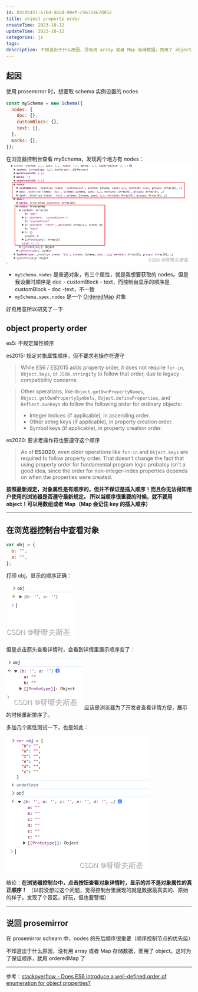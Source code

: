 ```yaml
---
id: 02cdb421-676d-4b2d-90ef-c5671a67d052
title: object property order
createTime: 2023-10-12
updateTime: 2023-10-12
categories: js
tags: 
description: 不知道出于什么原因，没有用 array 或者 Map 存储数据，而用了 object。（以前没想过这个问题，觉得控制台里展现的就是数据最真实的、原始的样子。发现了个盲区，好玩，但也要警惕）在 prosemirror scheam 中，nodes 的先后顺序很重要（顺序控制节点的优先级）使用 prosemirror 时，想要取 schema 实例设置的 nodes。应该是浏览器为了开发者查看详情方便，展示的时候重新排序了。es2015
---
```


## 起因

使用 prosemirror 时，想要取 schema 实例设置的 nodes

```js
const mySchema = new Schema({
  nodes: {
    doc: {},
    customBlock: {},
    text: {},
  },
  marks: {},
});
```

在浏览器控制台查看 mySchema，发现两个地方有 nodes：
![](..\post-assets\bd78502f-7f6c-4fe4-b268-cd0f8ae6899b.png)

- `mySchema.nodes` 是普通对象，有三个属性，就是我想要获取的 nodes。但是我设置时顺序是 doc - customBlock - text，而控制台显示的顺序是 customBlock - doc -text，不一致
- `mySchema.spec.nodes` 是一个 [OrderedMap](https://github.com/marijnh/orderedmap) 对象

好奇用意所以研究了一下

## object property order

es5: 不规定属性顺序

es2015: 规定对象属性顺序，但不要求老操作符遵守

> While ES6 / ES2015 adds property order, it does not require `for-in`, `Object.keys`, or `JSON.stringify` to follow that order, due to legacy compatibility concerns.

> Other operations, like `Object.getOwnPropertyNames`, `Object.getOwnPropertySymbols`, `Object.defineProperties`, and `Reflect.ownKeys` do follow the following order for ordinary objects:
>
> - Integer indices (if applicable), in ascending order.
> - Other string keys (if applicable), in property creation order.
> - Symbol keys (if applicable), in property creation order.

es2020: 要求老操作符也要遵守这个顺序

> As of **ES2020**, even older operations like `for-in` and `Object.keys` are required to follow property order. That doesn't change the fact that using property order for fundamental program logic probably isn't a good idea, since the order for non-integer-index properties depends on when the properties were created.

**按照最新规定，对象属性是有顺序的，但并不保证是插入顺序！而且你无法得知用户使用的浏览器是否遵守最新规定。
所以当顺序很重要的时候，就不要用 object！可以用数组或者 Map（Map 会记住 key 的插入顺序）**

---

## 在浏览器控制台中查看对象

```js
var obj = {
  b: "",
  a: "",
};
```

打印 obj，显示的顺序正确：

![在这里插入图片描述](..\post-assets\5f4d6129-fcac-432d-a16a-51c3ab093f59.png)

但是点击箭头查看详情时，会看到详情里展示顺序变了：

![在这里插入图片描述](..\post-assets\85fe65ab-17dc-4495-bc9d-680079ac4819.png)
应该是浏览器为了开发者查看详情方便，展示的时候重新排序了。

多加几个属性测试一下，也是如此：

![在这里插入图片描述](..\post-assets\8ddadac1-99d0-4910-826d-532125389308.png)

结论：**在浏览器控制台中，点击按钮查看对象详情时，显示的并不是对象属性的真正顺序！**
（以前没想过这个问题，觉得控制台里展现的就是数据最真实的、原始的样子。发现了个盲区，好玩，但也要警惕）

---

## 说回 prosemirror

在 prosemirror scheam 中，nodes 的先后顺序很重要（顺序控制节点的优先级）

不知道出于什么原因，没有用 array 或者 Map 存储数据，而用了 object。这时为了保证顺序，就用 orderedMap 了

---

参考：[stackoverflow - Does ES6 introduce a well-defined order of enumeration for object properties?](https://stackoverflow.com/questions/30076219/does-es6-introduce-a-well-defined-order-of-enumeration-for-object-properties)